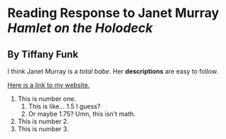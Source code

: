 # Reading Response to Janet Murray _Hamlet on the Holodeck_

## By Tiffany Funk

I think Janet Murray is a _total babe_. Her **descriptions** are easy to follow.

[Here is a link to my website.](http://tiffanyfunk.com)

1. This is number one.
    1. This is like... 1.5 I guess?
    1. Or maybe 1.75? Umn, this isn't math.
1. This is number 2.
1. This is number 3.

